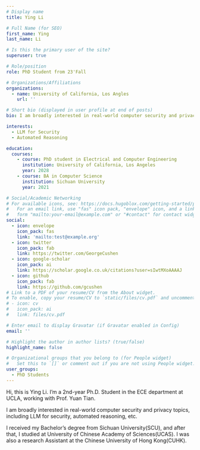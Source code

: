 ```yaml
---
# Display name
title: Ying Li

# Full Name (for SEO)
first_name: Ying
last_name: Li

# Is this the primary user of the site?
superuser: true

# Role/position
role: PhD Student from 23'Fall

# Organizations/Affiliations
organizations:
  - name: University of California, Los Angles
    url: ''

# Short bio (displayed in user profile at end of posts)
bio: I am broadly interested in real-world computer security and privacy topics, including LLM for security, automated reasoning, etc.

interests:
  - LLM for Security
  - Automated Reasoning

education:
  courses:
    - course: PhD student in Electrical and Computer Engineering
      institution: University of California, Los Angeles
      year: 2028
    - course: BA in Computer Science
      institution: Sichuan University
      year: 2021

# Social/Academic Networking
# For available icons, see: https://docs.hugoblox.com/getting-started/page-builder/#icons
#   For an email link, use "fas" icon pack, "envelope" icon, and a link in the
#   form "mailto:your-email@example.com" or "#contact" for contact widget.
social:
  - icon: envelope
    icon_pack: fas
    link: 'mailto:test@example.org'
  - icon: twitter
    icon_pack: fab
    link: https://twitter.com/GeorgeCushen
  - icon: google-scholar
    icon_pack: ai
    link: https://scholar.google.co.uk/citations?user=sIwtMXoAAAAJ
  - icon: github
    icon_pack: fab
    link: https://github.com/gcushen
# Link to a PDF of your resume/CV from the About widget.
# To enable, copy your resume/CV to `static/files/cv.pdf` and uncomment the lines below.
# - icon: cv
#   icon_pack: ai
#   link: files/cv.pdf

# Enter email to display Gravatar (if Gravatar enabled in Config)
email: ''

# Highlight the author in author lists? (true/false)
highlight_name: false

# Organizational groups that you belong to (for People widget)
#   Set this to `[]` or comment out if you are not using People widget.
user_groups:
  - PhD Students
---
```



Hi, this is Ying Li. I’m a 2nd-year Ph.D. Student in the ECE department at UCLA, working with Prof. Yuan Tian.

I am broadly interested in real-world computer security and privacy topics, including LLM for security, automated reasoning, etc.

I received my Bachelor’s degree from Sichuan University(SCU), and after that, I studied at University of Chinese Academy of Sciences(UCAS). I was also a research Assistant at the Chinese University of Hong Kong(CUHK).
